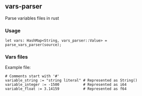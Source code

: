 ## vars-parser
Parse variables files in rust

### Usage

`let vars: HashMap<String, vars_parser::Value> = parse_vars_parser(source);`

### Vars files

Example file:
```
# Comments start with '#'
variable_string := "string literal" # Represented as String()
variable_integer := -1500           # Represented as i64
variable_float := 3.14159           # Represented as f64
```
